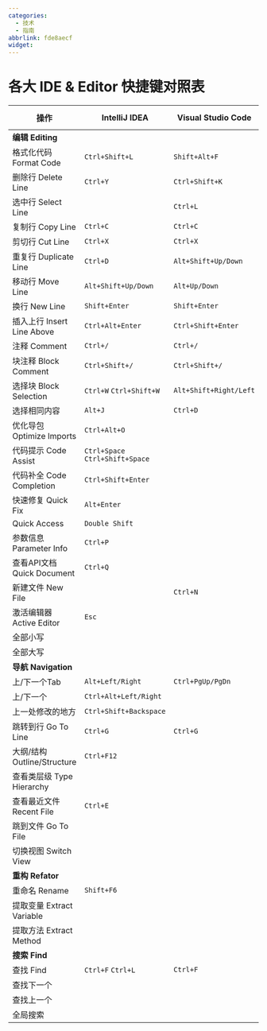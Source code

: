 ```yaml
---
categories:
  - 技术
  - 指南
abbrlink: fde8aecf
widget:
---
```

# 各大 IDE & Editor 快捷键对照表

| 操作                        | IntelliJ IDEA                   | Visual Studio Code     | Visual Studio |
| --------------------------- | ------------------------------- | ---------------------- | ------------- |
| **编辑 Editing**            |                                 |                        |               |
| 格式化代码 Format Code      | `Ctrl+Shift+L`                  | `Shift+Alt+F`          |               |
| 删除行 Delete Line          | `Ctrl+Y`                        | `Ctrl+Shift+K`         |               |
| 选中行 Select Line          |                                 | `Ctrl+L`               |               |
| 复制行 Copy Line            | `Ctrl+C`                        | `Ctrl+C`               |               |
| 剪切行 Cut Line             | `Ctrl+X`                        | `Ctrl+X`               |               |
| 重复行 Duplicate Line       | `Ctrl+D`                        | `Alt+Shift+Up/Down`    |               |
| 移动行 Move Line            | `Alt+Shift+Up/Down`             | `Alt+Up/Down`          |               |
| 换行 New Line               | `Shift+Enter`                   | `Shift+Enter`          |               |
| 插入上行 Insert Line Above  | `Ctrl+Alt+Enter`                | `Ctrl+Shift+Enter`     |               |
| 注释 Comment                | `Ctrl+/`                        | `Ctrl+/`               |               |
| 块注释 Block Comment        | `Ctrl+Shift+/`                  | `Ctrl+Shift+/`         |               |
| 选择块 Block Selection      | `Ctrl+W` `Ctrl+Shift+W`         | `Alt+Shift+Right/Left` |               |
| 选择相同内容                | `Alt+J`                         | `Ctrl+D`               |               |
| 优化导包 Optimize Imports   | `Ctrl+Alt+O`                    |                        |               |
| 代码提示 Code Assist        | `Ctrl+Space` `Ctrl+Shift+Space` |                        |               |
| 代码补全 Code Completion    | `Ctrl+Shift+Enter`              |                        |               |
| 快速修复 Quick Fix          | `Alt+Enter`                     |                        |               |
| Quick Access                | `Double Shift`                  |                        |               |
| 参数信息 Parameter Info     | `Ctrl+P`                        |                        |               |
| 查看API文档 Quick Document  | `Ctrl+Q`                        |                        |               |
| 新建文件 New File           |                                 | `Ctrl+N`               |               |
| 激活编辑器 Active Editor    | `Esc`                           |                        |               |
| 全部小写                    |                                 |                        |               |
| 全部大写                    |                                 |                        |               |
| **导航 Navigation**         |                                 |                        |               |
| 上/下一个Tab                | `Alt+Left/Right`                | `Ctrl+PgUp/PgDn`       |               |
| 上/下一个                   | `Ctrl+Alt+Left/Right`           |                        |               |
| 上一处修改的地方            | `Ctrl+Shift+Backspace`          |                        |               |
| 跳转到行 Go To Line         | `Ctrl+G`                        | `Ctrl+G`               |               |
| 大纲/结构 Outline/Structure | `Ctrl+F12`                      |                        |               |
| 查看类层级 Type Hierarchy   |                                 |                        |               |
| 查看最近文件 Recent File    | `Ctrl+E`                        |                        |               |
| 跳到文件 Go To File         |                                 |                        |               |
| 切换视图 Switch View        |                                 |                        |               |
| **重构 Refator**            |                                 |                        |               |
| 重命名 Rename               | `Shift+F6`                      |                        |               |
| 提取变量 Extract Variable   |                                 |                        |               |
| 提取方法 Extract Method     |                                 |                        |               |
| **搜索 Find**               |                                 |                        |               |
| 查找 Find                   | `Ctrl+F` `Ctrl+L`               | `Ctrl+F`               |               |
| 查找下一个                  |                                 |                        |               |
| 查找上一个                  |                                 |                        |               |
| 全局搜索                    |                                 |                        |               |